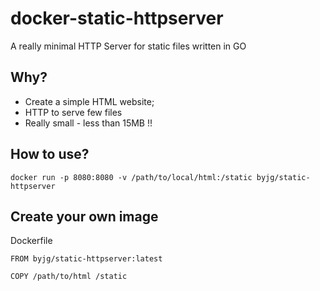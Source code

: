 # docker-static-httpserver

A really minimal HTTP Server for static files written in GO

## Why?

* Create a simple HTML website;
* HTTP to serve few files
* Really small - less than 15MB !!

## How to use?

```
docker run -p 8080:8080 -v /path/to/local/html:/static byjg/static-httpserver
```

## Create your own image

Dockerfile

```
FROM byjg/static-httpserver:latest

COPY /path/to/html /static
```
